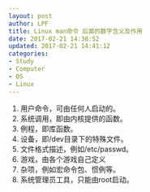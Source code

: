 ```yaml
---
layout: post
author: LPF
title: Linux man命令 后面的数字含义及作用
date: 2017-02-21 14:38:52
updated: 2017-02-21 14:41:12
categories:
- Study
- Computer
- OS
- Linux
---
```

1. 用户命令，可由任何人启动的。
2. 系统调用，即由内核提供的函数。
3. 例程，即库函数。
4. 设备，即/dev目录下的特殊文件。
5. 文件格式描述，例如/etc/passwd。
6. 游戏，由各个游戏自己定义
7. 杂项，例如宏命令包、惯例等。
8. 系统管理员工具，只能由root启动。